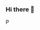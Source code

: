 ### Hi there 👋

<!--
**KMoraan/KMoraan** is a ✨ _special_ ✨ repository because its `README.md` (this file) appears on your GitHub profile.

Here are some ideas to get you started:

- 🔭 I’m currently working on ...
- 🌱 I’m currently learning coding
- 👯 I’m looking to collaborate on any proyect that will allow me to develope more skills, abilities to learn new things, and have new expariences. 
- 🤔 I’m looking for help with developing my coding skills 
- 💬 Ask me about any you will like to know, I might have the answer. 
- 📫 How to reach me: by this media. 
- 😄 Pronouns: She, her, hers
--
-->
P
